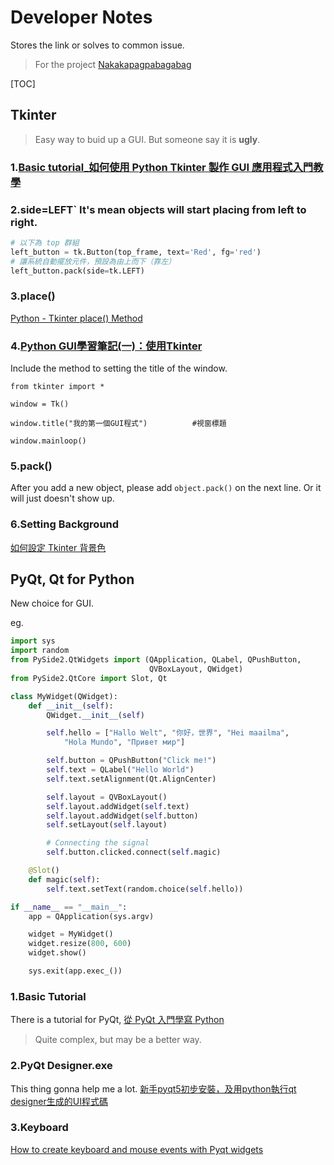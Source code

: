 Developer Notes
===
Stores the link or solves to common issue.
> For the project [Nakakapagpabagabag](https://github.com/Xialai-Kulimi/Nakakapagpabagabag)

[TOC]

## Tkinter

> Easy way to buid up a GUI. But someone say it is **ugly**.

### 1.[Basic tutorial_如何使用 Python Tkinter 製作 GUI 應用程式入門教學](https://blog.techbridge.cc/2019/09/21/how-to-use-python-tkinter-to-make-gui-app-tutorial/)
### 2.side=LEFT` It's mean objects will start placing from **left** to **right**.
```python
# 以下為 top 群組
left_button = tk.Button(top_frame, text='Red', fg='red')
# 讓系統自動擺放元件，預設為由上而下（靠左）
left_button.pack(side=tk.LEFT)
```
### 3.place()
 
[Python - Tkinter place() Method](https://www.tutorialspoint.com/python/tk_place.htm)  
 
### 4.[Python GUI學習筆記(一)：使用Tkinter](https://medium.com/@yanweiliu/python-gui%E5%AD%B8%E7%BF%92%E7%AD%86%E8%A8%98-%E4%B8%80-%E4%BD%BF%E7%94%A8tkinter-cf0dbdb78534)

Include the method to setting the title of the window.
```buildoutcfg
from tkinter import *
 
window = Tk()
 
window.title("我的第一個GUI程式")          #視窗標題
 
window.mainloop()
```

### 5.pack()

After you add a new object, please add `object.pack()` on the next line. Or it will just doesn't show up.

### 6.Setting Background

[如何設定 Tkinter 背景色](https://www.delftstack.com/zh-tw/howto/python-tkinter/how-to-set-tkinter-backgroud-color/)

## PyQt, Qt for Python 

New choice for GUI.

eg.
```python
import sys
import random
from PySide2.QtWidgets import (QApplication, QLabel, QPushButton,
                               QVBoxLayout, QWidget)
from PySide2.QtCore import Slot, Qt

class MyWidget(QWidget):
    def __init__(self):
        QWidget.__init__(self)

        self.hello = ["Hallo Welt", "你好，世界", "Hei maailma",
            "Hola Mundo", "Привет мир"]

        self.button = QPushButton("Click me!")
        self.text = QLabel("Hello World")
        self.text.setAlignment(Qt.AlignCenter)

        self.layout = QVBoxLayout()
        self.layout.addWidget(self.text)
        self.layout.addWidget(self.button)
        self.setLayout(self.layout)

        # Connecting the signal
        self.button.clicked.connect(self.magic)

    @Slot()
    def magic(self):
        self.text.setText(random.choice(self.hello))

if __name__ == "__main__":
    app = QApplication(sys.argv)

    widget = MyWidget()
    widget.resize(800, 600)
    widget.show()

    sys.exit(app.exec_())
```

### 1.Basic Tutorial

There is a tutorial for PyQt, [從 PyQt 入門學寫 Python](https://kuanyui.github.io/2014/09/13/learn-python-via-pyqt/)

> Quite complex, but may be a better way.

### 2.**PyQt Designer.exe**

This thing gonna help me a lot.
[新手pyqt5初步安裝，及用python執行qt designer生成的UI程式碼](https://www.itread01.com/content/1547572153.html)

### 3.Keyboard
[How to create keyboard and mouse events with Pyqt widgets](https://stackoverflow.com/questions/44535561/how-to-create-keyboard-and-mouse-events-with-pyqt-widgets)